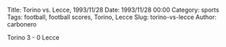 Title: Torino vs. Lecce, 1993/11/28
Date: 1993/11/28 00:00
Category: sports
Tags: football, football scores, Torino, Lecce
Slug: torino-vs-lecce
Author: carbonero


Torino 3 - 0 Lecce
